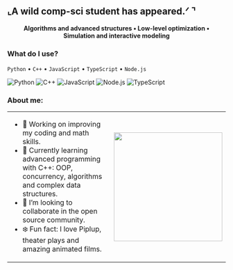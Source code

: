 ## ⌞A wild comp-sci student has appeared.ᐟ ⌝
<p align="center"><strong>Algorithms and advanced structures • Low-level optimization • Simulation and interactive modeling</strong></p>

### What do I use?
`Python` • `C++` • `JavaScript` • `TypeScript` • `Node.js`

![Python](https://img.shields.io/badge/Python-1D3557?style=plastic&logo=python&logoColor=40E0D0)
![C++](https://img.shields.io/badge/C++-0077FF?style=plastic&logo=c%2b%2b&logoColor=ffffff)
![JavaScript](https://img.shields.io/badge/JavaScript-FF0000?style=plastic&logo=javascript&logoColor=000000)
![Node.js](https://img.shields.io/badge/Node.js-000000?style=plastic&logo=node.js&logoColor=ffffff)
![TypeScript](https://img.shields.io/badge/TypeScript-A8DADC?style=plastic&logo=typescript&logoColor=1D3557)


### About me:
<table>
  <tr>
    <td width="70%">
      
- 🔭 Working on improving my coding and math skills.  
- 🌊 Currently learning advanced programming with C++: OOP, concurrency, algorithms and complex data structures.  
- 🫧 I’m looking to collaborate in the open source community.  
- ❄️ Fun fact: I love Piplup, theater plays and amazing animated films.  

</td>
    <td align="center">
      <img src="https://i.gifer.com/IYDl.gif" width="250"/>
    </td>
  </tr>
</table>
